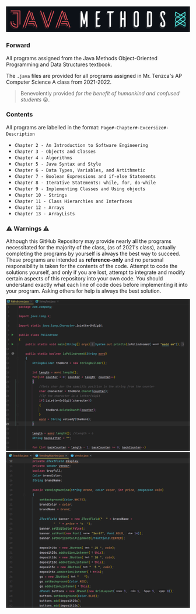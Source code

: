 ![Logo](Resources/Logo.png)

### Forward
  All programs assigned from the Java Methods Object-Oriented Programming and Data Structures textbook.
  
  The `.java` files are provided for all programs assigned in Mr. Tenzca's AP Computer Science A class from 2021-2022. 
  
  >Benevolently provided *for the benefit of humankind and confused students* 😝.

### Contents
All programs are labelled in the format: `Page#-Chapter#-Excersize#-Description`
  - `Chapter 2 - An Introduction to Software Engineering`
  - `Chapter 3 - Objects and Classes`
  - `Chapter 4 - Algorithms`
  - `Chapter 5 - Java Syntax and Style`
  - `Chapter 6 - Data Types, Variables, and Artithmetic`
  - `Chapter 7 - Boolean Expressions and if-else Statements`
  - `Chapter 8 - Iterative Statements: while, for, do-while`
  - `Chapter 9 - Implementing Classes and Using objects`
  - `Chapter 10 - Strings`
  - `Chapter 11 - Class Hierarchies and Interfaces`
  - `Chapter 12 - Arrays`
  - `Chapter 13 - ArrayLists`
  
### ⚠ Warnings ⚠
  Although this GitHub Repository may provide nearly all the programs necessitated for the majority of the class, (as of 2021's class), actually completing the programs by yourself is always the best way to succeed. These programs are intended as **reference-only** and no personal responsibility is taken for the contents of the code. Attempt to code the solutions yourself, and only if you are lost, attempt to integrate and modify certain aspects of this repository into your own code. You should understand exactly what each line of code does before implementing it into your program. Asking others for help is always the best solution.
  
![SampleCode](Resources/CodeSample.png)
![SampleCode2](Resources/CodeSample2.png)
